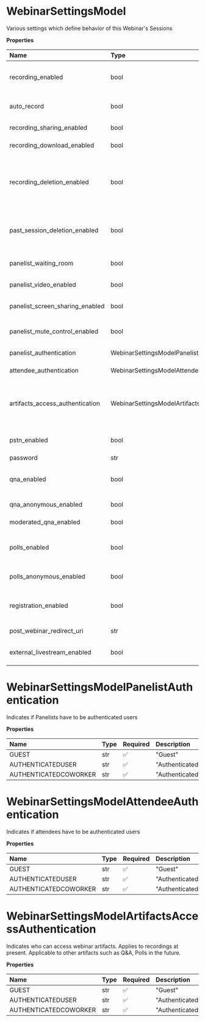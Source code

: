 # WebinarSettingsModel

Various settings which define behavior of this Webinar's Sessions

**Properties**

| Name                            | Type                                              | Required | Description                                                                                                                                                 |
| :------------------------------ | :------------------------------------------------ | :------- | :---------------------------------------------------------------------------------------------------------------------------------------------------------- |
| recording_enabled               | bool                                              | ❌       | Indicates if recording is enabled (if false all other recording settings cannot be enabled)                                                                 |
| auto_record                     | bool                                              | ❌       | Indicates if recording should start automatically when a Webinar goes live                                                                                  |
| recording_sharing_enabled       | bool                                              | ❌       | Indicates if recording can be shared                                                                                                                        |
| recording_download_enabled      | bool                                              | ❌       | Indicates if recording can be downloaded                                                                                                                    |
| recording_deletion_enabled      | bool                                              | ❌       | DEPRECATED AND REPLACED BY 'pastSessionDeletionEnabled' setting. Indicates if recording can be deleted (this setting is read-only at webinar/session level) |
| past_session_deletion_enabled   | bool                                              | ❌       | Indicates if deletion of past session along with its artifacts is enabled for host. This setting is read-only at webinar level                              |
| panelist_waiting_room           | bool                                              | ❌       | Indicates if Panelists should be places to waiting room after joining                                                                                       |
| panelist_video_enabled          | bool                                              | ❌       | Indicates if Panelists' video should be 'on' by default                                                                                                     |
| panelist_screen_sharing_enabled | bool                                              | ❌       | Indicates if Panelists' screen sharing should be 'on' by default                                                                                            |
| panelist_mute_control_enabled   | bool                                              | ❌       | Indicates if Panelists can mute/unmute themselves by default                                                                                                |
| panelist_authentication         | WebinarSettingsModelPanelistAuthentication        | ❌       | Indicates if Panelists have to be authenticated users                                                                                                       |
| attendee_authentication         | WebinarSettingsModelAttendeeAuthentication        | ❌       | Indicates if attendees have to be authenticated users                                                                                                       |
| artifacts_access_authentication | WebinarSettingsModelArtifactsAccessAuthentication | ❌       | Indicates who can access webinar artifacts. Applies to recordings at present. Applicable to other artifacts such as Q&A, Polls in the future.               |
| pstn_enabled                    | bool                                              | ❌       | Indicates if dial-in PSTN audio option is enabled by default                                                                                                |
| password                        | str                                               | ❌       | Webinar password                                                                                                                                            |
| qna_enabled                     | bool                                              | ❌       | Indicates if Q&A is enabled for the webinar (if false all other Q&A settings cannot be enabled)                                                             |
| qna_anonymous_enabled           | bool                                              | ❌       | Indicates if anonymous Q&A is enabled for the webinar                                                                                                       |
| moderated_qna_enabled           | bool                                              | ❌       | Indicate if the moderated Q&A enabled for webinar                                                                                                           |
| polls_enabled                   | bool                                              | ❌       | Indicates if polls are enabled for the webinar (if false all other polls settings cannot be enabled)                                                        |
| polls_anonymous_enabled         | bool                                              | ❌       | Indicates if anonymous poll answers are enabled for the webinar                                                                                             |
| registration_enabled            | bool                                              | ❌       | Indicates if a registration is enabled for the webinar (if false all other registration settings are ignored)                                               |
| post_webinar_redirect_uri       | str                                               | ❌       | URI to redirect users after the webinar                                                                                                                     |
| external_livestream_enabled     | bool                                              | ❌       | Indicates if livestreaming to external streaming provider is enabled                                                                                        |

# WebinarSettingsModelPanelistAuthentication

Indicates if Panelists have to be authenticated users

**Properties**

| Name                  | Type | Required | Description             |
| :-------------------- | :--- | :------- | :---------------------- |
| GUEST                 | str  | ✅       | "Guest"                 |
| AUTHENTICATEDUSER     | str  | ✅       | "AuthenticatedUser"     |
| AUTHENTICATEDCOWORKER | str  | ✅       | "AuthenticatedCoworker" |

# WebinarSettingsModelAttendeeAuthentication

Indicates if attendees have to be authenticated users

**Properties**

| Name                  | Type | Required | Description             |
| :-------------------- | :--- | :------- | :---------------------- |
| GUEST                 | str  | ✅       | "Guest"                 |
| AUTHENTICATEDUSER     | str  | ✅       | "AuthenticatedUser"     |
| AUTHENTICATEDCOWORKER | str  | ✅       | "AuthenticatedCoworker" |

# WebinarSettingsModelArtifactsAccessAuthentication

Indicates who can access webinar artifacts. Applies to recordings at present. Applicable to other artifacts such as Q&A, Polls in the future.

**Properties**

| Name                  | Type | Required | Description             |
| :-------------------- | :--- | :------- | :---------------------- |
| GUEST                 | str  | ✅       | "Guest"                 |
| AUTHENTICATEDUSER     | str  | ✅       | "AuthenticatedUser"     |
| AUTHENTICATEDCOWORKER | str  | ✅       | "AuthenticatedCoworker" |

<!-- This file was generated by liblab | https://liblab.com/ -->
